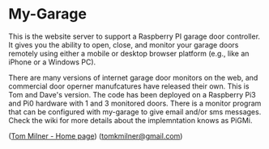 # My-Garage

This is the website server to support a Raspberry PI garage door controller.
It gives you the ability to open, close, and monitor your garage doors remotely
using either a mobile or desktop browser platform (e.g., like an iPhone or 
a Windows PC).

There are many versions of internet garage door monitors on the web, and commercial door operner manufcatures have released their own. This is Tom and Dave's version. The code has been deployed on a Raspberry Pi3 and Pi0 hardware with 1 and 3 monitored doors. There is a monitor program that can be configured with my-garage to give email and/or sms messages. Check the wiki for more details about the implemntation knows as PiGMi.



(<a title="Home Page" href="http://tommilner.org/">Tom Milner - Home page</a>) 
(<a title="Send an Email" href="mailto:Tom Milner <tomkmilner@gmail.com>">tomkmilner@gmail.com</a>)
